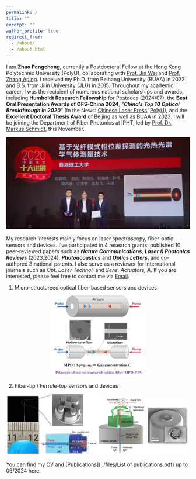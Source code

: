```yaml
---
permalink: /
title: ""
excerpt: ""
author_profile: true
redirect_from: 
  - /about/
  - /about.html
---
```


I am **Zhao Pengcheng**, currently a Postdoctoral Fellow at the Hong Kong Polytechnic University (PolyU), collaborating with [Prof. Jin Wei](https://jinwei-group.github.io/group_website/author/wei-jin/) and [Prof. Zhang Aping](https://www.polyu.edu.hk/researchgrp/azhang/index.htm). I received my Ph.D. from Beihang University (BUAA) in 2022 and B.S. from Jilin University (JLU) in 2015. Throughout my academic career, I was the recipient of numerous national scholarships and awards, including **Humboldt Research Fellowship** for Postdocs (2024/07), the **Best Oral Presentation Awards of OFS-China 2024**, "**_China’s Top 10 Optical Breakthrough in 2020_**" (In the News: [Chinese Laser Press](https://www.opticsjournal.net/columns/zggx?type=view&postid=PT21042600003LiOkR), [PolyU](https://research.polyu.edu.hk/en/prizes/2020%E4%B8%AD%E5%9B%BD%E5%85%89%E5%AD%A6%E5%8D%81%E5%A4%A7%E8%BF%9B%E5%B1%95-chinas-top-10-optical-breakthroughs-in-optics)), and the **Excellent Doctoral Thesis Award** of Beijing as well as BUAA in 2023. I will be joining the Department of Fiber Photonics at IPHT, led by [Prof. Dr. Markus Schmidt](https://www.leibniz-ipht.de/en/departments/fiber-photonics/), this November.

![avatar](/images/sdjz_zsl.jpg)

My research interests mainly focus on laser spectroscopy, ﬁber-optic sensors and devices. I’ve participated in 4 research grants, published 10 peer-reviewed papers such as **_Nature Communications_**, **_Laser & Photonics Reviews_** (2023,2024), **_Photoacoustics_** and **_Optics Letters_**, and co-authored 3 national patents. I also serve as a reviewer for international journals such as _Opt. Laser Technol._ and _Sens. Actuators, A_. If you are interested, please feel free to contact me via [Email](mailto:zhaopc@buaa.edu.cn).

1. Micro-structureed optical fiber-based sensors and devices

<center class="half">
  <img src="/images/MPDPTS.jpg" width="250"/>
</center>

2. Fiber-tip / Ferrule-top sensors and devices
<center class="half">
  <img src="/images/fibertipPTS.png" width="250"/><img src="/images/fibertopPAS.png" width="250"/>
</center>

You can find my [CV](../files/Zhao_Pengcheng_CV_en.pdf) and [Publications](../files/List of publications.pdf) up to 06/2024 here.





